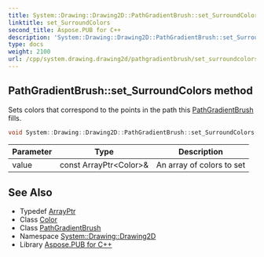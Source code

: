 ```yaml
---
title: System::Drawing::Drawing2D::PathGradientBrush::set_SurroundColors method
linktitle: set_SurroundColors
second_title: Aspose.PUB for C++
description: 'System::Drawing::Drawing2D::PathGradientBrush::set_SurroundColors method. Sets colors that correspond to the points in the path this PathGradientBrush fills in C++.'
type: docs
weight: 2100
url: /cpp/system.drawing.drawing2d/pathgradientbrush/set_surroundcolors/
---
```

## PathGradientBrush::set_SurroundColors method


Sets colors that correspond to the points in the path this [PathGradientBrush](../) fills.

```cpp
void System::Drawing::Drawing2D::PathGradientBrush::set_SurroundColors(const ArrayPtr<Color> &value)
```


| Parameter | Type | Description |
| --- | --- | --- |
| value | const ArrayPtr\<Color\>\& | An array of colors to set |

## See Also

* Typedef [ArrayPtr](../../../system/arrayptr/)
* Class [Color](../../../system.drawing/color/)
* Class [PathGradientBrush](../)
* Namespace [System::Drawing::Drawing2D](../../)
* Library [Aspose.PUB for C++](../../../)
